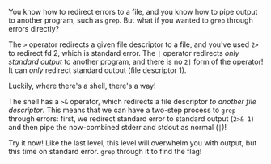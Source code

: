 You know how to redirect errors to a file, and you know how to pipe output to another program, such as `grep`.
But what if you wanted to `grep` through errors directly?

The `>` operator redirects a given file descriptor to a file, and you've used `2>` to redirect fd 2, which is standard error.
The `|` operator redirects _only standard output_ to another program, and there is no `2|` form of the operator!
It can _only_ redirect standard output (file descriptor 1).

Luckily, where there's a shell, there's a way!

The shell has a `>&` operator, which redirects a file descriptor _to another file descriptor_.
This means that we can have a two-step process to `grep` through errors: first, we redirect standard error to standard output (`2>& 1`) and then pipe the now-combined stderr and stdout as normal (`|`)!

Try it now!
Like the last level, this level will overwhelm you with output, but this time on standard error.
`grep` through it to find the flag!
